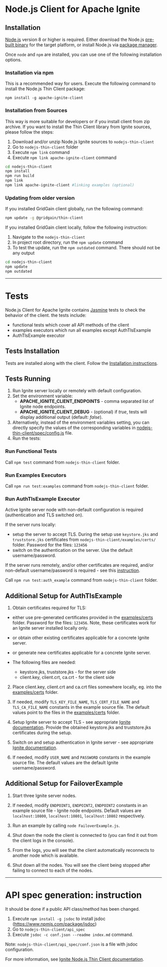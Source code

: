 # Node.js Client for Apache Ignite #

## Installation ##

[Node.js](https://nodejs.org/en/) version 8 or higher is required. Either download the Node.js [pre-built binary](https://nodejs.org/en/download/) for the target platform, or install Node.js via [package manager](https://nodejs.org/en/download/package-manager).

Once `node` and `npm` are installed, you can use one of the following installation options.

### Installation via npm ###

This is a recommended way for users. Execute the following command to install the Node.js Thin Client package:

```
npm install -g apache-ignite-client
```

### Installation from Sources ###

This way is more suitable for developers or if you install client from zip archive. If you want to install the Thin Client library from Ignite sources, please follow the steps:

1. Download and/or unzip Node.js Ignite sources to `nodejs-thin-client`
2. Go to `nodejs-thin-client` folder
3. Execute `npm link` command
4. Execute `npm link apache-ignite-client` command

```bash
cd nodejs-thin-client
npm install
npm run build
npm link
npm link apache-ignite-client #linking examples (optional)
```

### Updating from older version

If you installed GridGain client globally, run the following command:
```bash
npm update -g @gridgain/thin-client
```

If you installed GridGain client locally, follow the following instruction:
1. Navigate to the `nodejs-thin-client`
2. In project root directory, run the `npm update` command
3. To test the update, run the `npm outdated` command. There should not be any output

```bash
cd nodejs-thin-client
npm update
npm outdated
```
---------------------------------------------------------------------

# Tests #

Node.js Client for Apache Ignite contains [Jasmine](https://www.npmjs.com/package/jasmine) tests to check the behavior of the client. the tests include:
- functional tests which cover all API methods of the client
- examples executors which run all examples except AuthTlsExample
- AuthTlsExample executor

## Tests Installation ##

Tests are installed along with the client.
Follow the [Installation instructions](#installation).

## Tests Running ##

1. Run Ignite server locally or remotely with default configuration.
2. Set the environment variable:
    - **APACHE_IGNITE_CLIENT_ENDPOINTS** - comma separated list of Ignite node endpoints.
    - **APACHE_IGNITE_CLIENT_DEBUG** - (optional) if *true*, tests will display additional output (default: *false*).
3. Alternatively, instead of the environment variables setting, you can directly specify the values of the corresponding variables in [nodejs-thin-client/spec/config.js](./spec/config.js) file.
4. Run the tests:

### Run Functional Tests ###

Call `npm test` command from `nodejs-thin-client` folder.

### Run Examples Executors ###

Call `npm run test:examples` command from `nodejs-thin-client` folder.

### Run AuthTlsExample Executor ###

Active Ignite server node with non-default configuration is required (authentication and TLS switched on).

If the server runs locally:
- setup the server to accept TLS. During the setup use `keystore.jks` and `truststore.jks` certificates from `nodejs-thin-client/examples/certs/` folder. Password for the files: `123456`
- switch on the authentication on the server. Use the default username/password.

If the server runs remotely, and/or other certificates are required, and/or non-default username/password is required - see this [instruction](#additional-setup-for-authtlsexample).

Call `npm run test:auth_example` command from `nodejs-thin-client` folder.

## Additional Setup for AuthTlsExample ##

1. Obtain certificates required for TLS:
- either use pre-generated certificates provided in the [examples/certs](./examples/certs) folder. Password for the files: `123456`. Note, these certificates work for an Ignite server installed locally only.
- or obtain other existing certificates applicable for a concrete Ignite server.
- or generate new certificates applicable for a concrete Ignite server.

- The following files are needed:
    - keystore.jks, truststore.jks - for the server side
    - client.key, client.crt, ca.crt - for the client side

2. Place client.key, client.crt and ca.crt files somewhere locally, eg. into the [examples/certs](./examples/certs) folder.

3. If needed, modify `TLS_KEY_FILE_NAME`, `TLS_CERT_FILE_NAME` and `TLS_CA_FILE_NAME` constants in the example source file. The default values point to the files in the [examples/certs](./examples/certs) folder.

4. Setup Ignite server to accept TLS - see appropriate [Ignite documentation](https://www.Ignite.com/docs/latest/developers-guide/thin-clients/getting-started-with-thin-clients#cluster-configuration). Provide the obtained keystore.jks and truststore.jks certificates during the setup.

5. Switch on and setup authentication in Ignite server - see appropriate [Ignite documentation](https://www.Ignite.com/docs/latest/developers-guide/thin-clients/getting-started-with-thin-clients#cluster-configuration).

6. If needed, modify `USER_NAME` and `PASSWORD` constants in the example source file. The default values are the default Ignite username/password.

## Additional Setup for FailoverExample ##

1. Start three Ignite server nodes.

2. If needed, modify `ENDPOINT1`, `ENDPOINT2`, `ENDPOINT2` constants in an example source file - Ignite node endpoints.
   Default values are `localhost:10800`, `localhost:10801`, `localhost:10802` respectively.

2. Run an example by calling `node FailoverExample.js`.

3. Shut down the node the client is connected to (you can find it out from the client logs in the console).

4. From the logs, you will see that the client automatically reconnects to another node which is available.

5. Shut down all the nodes. You will see the client being stopped after failing to connect to each of the nodes.

---------------------------------------------------------------------

# API spec generation: instruction #

It should be done if a public API class/method has been changed.
1. Execute `npm install -g jsdoc` to install jsdoc (https://www.npmjs.com/package/jsdoc)
2. Go to `nodejs-thin-client/api_spec`
3. Execute `jsdoc -c conf.json --readme index.md` command.

Note: `nodejs-thin-client/api_spec/conf.json` is a file with jsdoc configuration.

For more information, see [Ignite Node.js Thin Client documentation](https://www.Ignite.com/docs/latest/developers-guide/thin-clients/nodejs-thin-client).